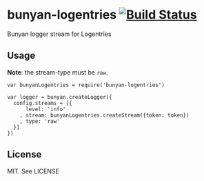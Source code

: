 bunyan-logentries [![Build Status](https://secure.travis-ci.org/nemtsov/node-bunyan-logentries.png)](http://travis-ci.org/nemtsov/node-bunyan-logentries)
=================

Bunyan logger stream for Logentries


Usage
-----

**Note**: the stream-type must be `raw`.

```
var bunyanLogentries = require('bunyan-logentries')

var logger = bunyan.createLogger({
  config.streams = [{
      level: 'info'
    , stream: bunyanLogentries.createStream({token: token})
    , type: 'raw'
  }]
})
```


License
-------

MIT. See LICENSE
